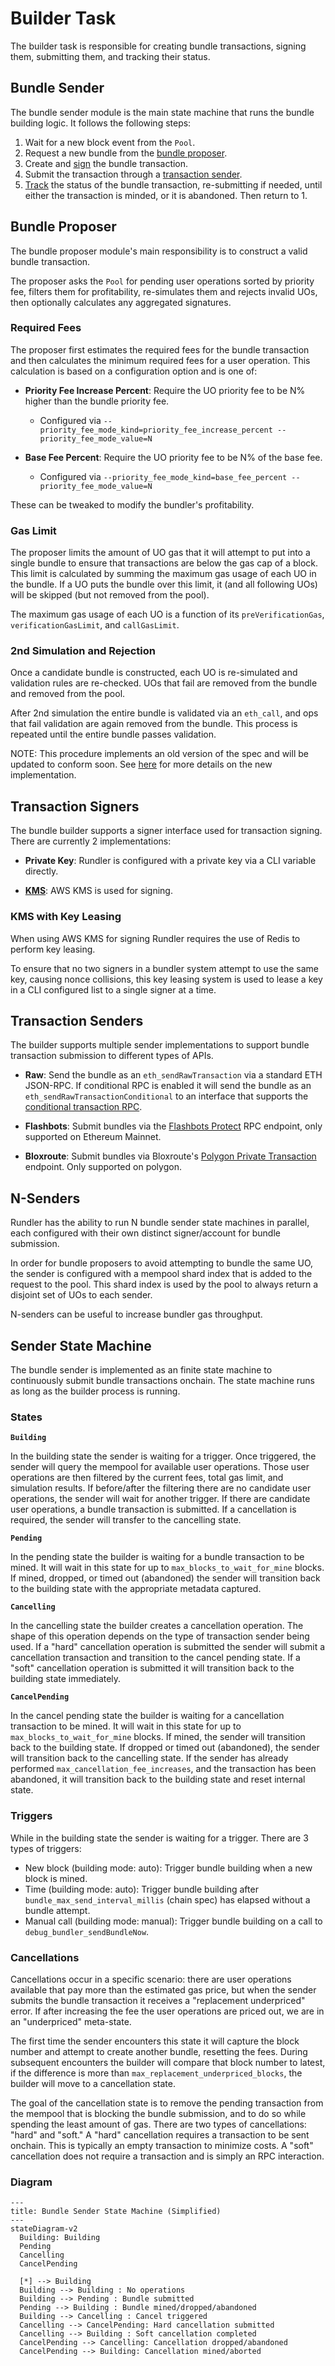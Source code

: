 # Builder Task

The builder task is responsible for creating bundle transactions, signing them, submitting them, and tracking their status. 

## Bundle Sender

The bundle sender module is the main state machine that runs the bundle building logic. It follows the following steps:

1. Wait for a new block event from the `Pool`.
2. Request a new bundle from the [bundle proposer](#bundle-proposer).
3. Create and [sign](#transaction-signers) the bundle transaction.
4. Submit the transaction through a [transaction sender](#transaction-senders).
5. [Track](#transaction-tracking) the status of the bundle transaction, re-submitting if needed, until either the transaction is minded, or it is abandoned. Then return to 1.

## Bundle Proposer

The bundle proposer module's main responsibility is to construct a valid bundle transaction.

The proposer asks the `Pool` for pending user operations sorted by priority fee, filters them for profitability, re-simulates them and rejects invalid UOs, then optionally calculates any aggregated signatures.

### Required Fees

The proposer first estimates the required fees for the bundle transaction and then calculates the minimum required fees for a user operation. This calculation is based on a configuration option and is one of:

- **Priority Fee Increase Percent**: Require the UO priority fee to be N% higher than the bundle priority fee.
  - Configured via `--priority_fee_mode_kind=priority_fee_increase_percent --priority_fee_mode_value=N`

- **Base Fee Percent**: Require the UO priority fee to be N% of the base fee.
  - Configured via `--priority_fee_mode_kind=base_fee_percent --priority_fee_mode_value=N`

These can be tweaked to modify the bundler's profitability.

### Gas Limit

The proposer limits the amount of UO gas that it will attempt to put into a single bundle to ensure that transactions are below the gas cap of a block. This limit is calculated by summing the maximum gas usage of each UO in the bundle. If a UO puts the bundle over this limit, it (and all following UOs) will be skipped (but not removed from the pool).

The maximum gas usage of each UO is a function of its `preVerificationGas`, `verificationGasLimit`, and `callGasLimit`.

### 2nd Simulation and Rejection

Once a candidate bundle is constructed, each UO is re-simulated and validation rules are re-checked. UOs that fail are removed from the bundle and removed from the pool.

After 2nd simulation the entire bundle is validated via an `eth_call`, and ops that fail validation are again removed from the bundle. This process is repeated until the entire bundle passes validation.

NOTE: This procedure implements an old version of the spec and will be updated to conform soon. See [here](https://eips.ethereum.org/EIPS/eip-4337#bundling) for more details on the new implementation.

## Transaction Signers

The bundle builder supports a signer interface used for transaction signing. There are currently 2 implementations:

- **Private Key**: Rundler is configured with a private key via a CLI variable directly.

- [**KMS**](#kms-with-key-leasing): AWS KMS is used for signing.

### KMS with Key Leasing

When using AWS KMS for signing Rundler requires the use of Redis to perform key leasing.

To ensure that no two signers in a bundler system attempt to use the same key, causing nonce collisions, this key leasing system is used to lease a key in a CLI configured list to a single signer at a time.

## Transaction Senders
The builder supports multiple sender implementations to support bundle transaction submission to different types of APIs.

- **Raw**: Send the bundle as an `eth_sendRawTransaction` via a standard ETH JSON-RPC. If conditional RPC is enabled it will send the bundle as an `eth_sendRawTransactionConditional` to an interface that supports the [conditional transaction RPC](https://notes.ethereum.org/@yoav/SkaX2lS9j).

- **Flashbots**: Submit bundles via the [Flashbots Protect](https://docs.flashbots.net/) RPC endpoint, only supported on Ethereum Mainnet.

- **Bloxroute**: Submit bundles via Bloxroute's [Polygon Private Transaction](https://docs.bloxroute.com/apis/frontrunning-protection/polygon_private_tx) endpoint. Only supported on polygon.

## N-Senders

Rundler has the ability to run N bundle sender state machines in parallel, each configured with their own distinct signer/account for bundle submission.

In order for bundle proposers to avoid attempting to bundle the same UO, the sender is configured with a mempool shard index that is added to the request to the pool. This shard index is used by the pool to always return a disjoint set of UOs to each sender.

N-senders can be useful to increase bundler gas throughput.

## Sender State Machine

The bundle sender is implemented as an finite state machine to continuously submit bundle transactions onchain. The state machine runs as long as the builder process is running.

### States

**`Building`**

In the building state the sender is waiting for a trigger. Once triggered, the sender will query the mempool for available user operations. Those user operations are then filtered by the current fees, total gas limit, and simulation results. If before/after the filtering there are no candidate user operations, the sender will wait for another trigger. If there are candidate user operations, a bundle transaction is submitted. If a cancellation is required, the sender will transfer to the cancelling state.

**`Pending`**

In the pending state the builder is waiting for a bundle transaction to be mined. It will wait in this state for up to `max_blocks_to_wait_for_mine` blocks. If mined, dropped, or timed out (abandoned) the sender will transition back to the building state with the appropriate metadata captured.

**`Cancelling`**

In the cancelling state the builder creates a cancellation operation. The shape of this operation depends on the type of transaction sender being used. If a "hard" cancellation operation is submitted the sender will submit a cancellation transaction and transition to the cancel pending state. If a "soft" cancellation operation is submitted it will transition back to the building state immediately. 

**`CancelPending`**

In the cancel pending state the builder is waiting for a cancellation transaction to be mined. It will wait in this state for up to `max_blocks_to_wait_for_mine` blocks. If mined, the sender will transition back to the building state. If dropped or timed out (abandoned), the sender will transition back to the cancelling state. If the sender has already performed `max_cancellation_fee_increases`, and the transaction has been abandoned, it will transition back to the building state and reset internal state.

### Triggers

While in the building state the sender is waiting for a trigger. There are 3 types of triggers:

* New block (building mode: auto): Trigger bundle building when a new block is mined.
* Time (building mode: auto): Trigger bundle building after `bundle_max_send_interval_millis` (chain spec) has elapsed without a bundle attempt.
* Manual call (building mode: manual): Trigger bundle building on a call to `debug_bundler_sendBundleNow`.

### Cancellations

Cancellations occur in a specific scenario: there are user operations available that pay more than the estimated gas price, but when the sender submits the bundle transaction it receives a "replacement underpriced" error. If after increasing the fee the user operations are priced out, we are in an "underpriced" meta-state.

The first time the sender encounters this state it will capture the block number and attempt to create another bundle, resetting the fees. During subsequent encounters the builder will compare that block number to latest, if the difference is more than `max_replacement_underpriced_blocks`, the builder will move to a cancellation state.

The goal of the cancellation state is to remove the pending transaction from the mempool that is blocking the bundle submission, and to do so while spending the least amount of gas. There are two types of cancellations: "hard" and "soft." A "hard" cancellation requires a transaction to be sent onchain. This is typically an empty transaction to minimize costs. A "soft" cancellation does not require a transaction and is simply an RPC interaction.

### Diagram

```mermaid
---
title: Bundle Sender State Machine (Simplified)
---
stateDiagram-v2
  Building: Building
  Pending
  Cancelling
  CancelPending

  [*] --> Building
  Building --> Building : No operations
  Building --> Pending : Bundle submitted
  Pending --> Building : Bundle mined/dropped/abandoned
  Building --> Cancelling : Cancel triggered
  Cancelling --> CancelPending: Hard cancellation submitted
  Cancelling --> Building : Soft cancellation completed
  CancelPending --> Cancelling: Cancellation dropped/abandoned
  CancelPending --> Building: Cancellation mined/aborted
```
